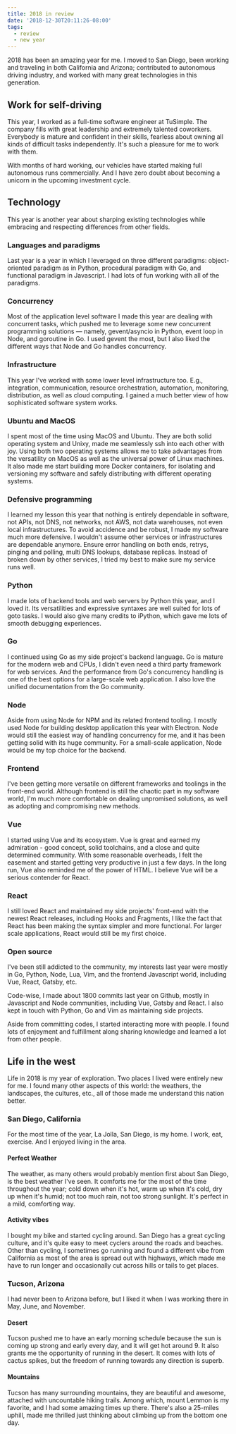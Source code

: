 ```yaml
---
title: 2018 in review
date: '2018-12-30T20:11:26-08:00'
tags:
  - review
  - new year
---
```


2018 has been an amazing year for me. I moved to San Diego, been working and traveling in both California and Arizona; contributed to autonomous driving industry, and worked with many great technologies in this generation.

## Work for self-driving

This year, I worked as a full-time software engineer at TuSimple. The company fills with great leadership and extremely talented coworkers. Everybody is mature and confident in their skills, fearless about owning all kinds of difficult tasks independently. It's such a pleasure for me to work with them.

With months of hard working, our vehicles have started making full autonomous runs commercially. And I have zero doubt about becoming a unicorn in the upcoming investment
cycle.

## Technology

This year is another year about sharping existing technologies while embracing and respecting differences from other fields.

### Languages and paradigms

Last year is a year in which I leveraged on three different paradigms: object-oriented paradigm as in Python, procedural paradigm with Go, and functional paradigm in Javascript. I had lots of fun working with all of the paradigms.

### Concurrency

Most of the application level software I made this year are dealing with concurrent tasks, which pushed me to leverage some new concurrent programming solutions — namely, gevent/asyncio in Python, event loop in Node, and goroutine in Go. I used gevent the most, but I also liked the different ways that Node and Go handles concurrency.

### Infrastructure

This year I've worked with some lower level infrastructure too. E.g., integration, communication, resource orchestration, automation, monitoring, distribution, as well as cloud computing. I gained a much better view of how sophisticated software system works.

### Ubuntu and MacOS

I spent most of the time using MacOS and Ubuntu. They are both solid operating system and Unixy, made me seamlessly ssh into each other with joy. Using both two operating systems allows me to take advantages from the versatility on MacOS as well as the universal power of Linux machines. It also made me start building more Docker containers, for isolating and versioning my software and safely distributing with different operating systems.

### Defensive programming

I learned my lesson this year that nothing is entirely dependable in software, not APIs, not DNS, not networks, not AWS, not data warehouses, not even local infrastructures. To avoid accidence and be robust, I made my software much more defensive. I wouldn't assume other services or infrastructures are dependable anymore. Ensure error handling on both ends, retrys, pinging and polling, multi DNS lookups, database replicas. Instead of broken down by other services, I tried my best to make sure my service runs well.

### Python

I made lots of backend tools and web servers by Python this year, and I loved it. Its versatilities and expressive syntaxes are well suited for lots of goto tasks. I would also give many credits to iPython, which gave me lots of smooth debugging experiences.

### Go

I continued using Go as my side project's backend language. Go is mature for the modern web and CPUs, I didn't even need a third party framework for web services. And the performance from Go's concurrency handling is one of the best options for a large-scale web application. I also love the unified documentation from the Go community.

### Node

Aside from using Node for NPM and its related frontend tooling. I mostly used Node for building desktop application this year with Electron. Node would still the easiest way of handling concurrency for me, and it has been getting solid with its huge community. For a small-scale application, Node would be my top choice for the backend.

### Frontend

I've been getting more versatile on different frameworks and toolings in the front-end world. Although frontend is still the chaotic part in my software world, I'm much more comfortable on dealing unpromised solutions, as well as adopting and compromising new methods.

### Vue

I started using Vue and its ecosystem. Vue is great and earned my admiration - good concept, solid toolchains, and a close and quite determined community. With some reasonable overheads, I felt the easement and started getting very productive in just a few days. In the long run, Vue also reminded me of the power of HTML. I believe Vue will be a serious contender for React.

### React

I still loved React and maintained my side projects' front-end with the newest React releases, including Hooks and Fragments, I like the fact that React has been making the syntax simpler and more functional. For larger scale applications, React would still be my first choice.

### Open source

I've been still addicted to the community, my interests last year were mostly in Go, Python, Node, Lua, Vim, and the frontend Javascript world, including Vue, React, Gatsby, etc.

Code-wise, I made about 1800 commits last year on Github, mostly in Javascript and Node communities, including Vue, Gatsby and React. I also kept in touch with Python, Go and Vim as maintaining side projects.

Aside from committing codes, I started interacting more with people. I found lots of enjoyment and fulfillment along sharing knowledge and learned a lot from other people.

## Life in the west

Life in 2018 is my year of exploration. Two places I lived were entirely new for me. I found many other aspects of this world: the weathers, the landscapes, the cultures, etc., all of those made me understand this nation better.

### San Diego, California

For the most time of the year, La Jolla, San Diego, is my home. I work, eat, exercise. And I enjoyed living in the area.

#### Perfect Weather

The weather, as many others would probably mention first about San Diego, is the best weather I've seen. It comforts me for the most of the time throughout the year; cold down when it's hot, warm up when it's cold, dry up when it's humid; not too much rain, not too strong sunlight. It's perfect in a mild, comforting way.

#### Activity vibes

I bought my bike and started cycling around. San Diego has a great cycling culture, and it's quite easy to meet cyclers around the roads and beaches. Other than cycling, I sometimes go running and found a different vibe from California as most of the area is spread out with highways, which made me have to run longer and occasionally cut across hills or tails to get places.

### Tucson, Arizona

I had never been to Arizona before, but I liked it when I was working there in May, June, and November.

#### Desert

Tucson pushed me to have an early morning schedule because the sun is coming up strong and early every day, and it will get hot around 9. It also grants me the opportunity of running in the desert. It comes with lots of cactus spikes, but the freedom of running towards any direction is superb.

#### Mountains

Tucson has many surrounding mountains, they are beautiful and awesome, attached with uncountable hiking trails. Among which, mount Lemmon is my favorite, and I had some amazing times up there. There's also a 25-miles uphill, made me thrilled just thinking about climbing up from the bottom one day.
